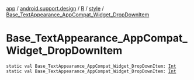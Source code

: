 [app](../../../index.md) / [android.support.design](../../index.md) / [R](../index.md) / [style](index.md) / [Base_TextAppearance_AppCompat_Widget_DropDownItem](./-base_-text-appearance_-app-compat_-widget_-drop-down-item.md)

# Base_TextAppearance_AppCompat_Widget_DropDownItem

`static val Base_TextAppearance_AppCompat_Widget_DropDownItem: `[`Int`](https://kotlinlang.org/api/latest/jvm/stdlib/kotlin/-int/index.html)
`static val Base_TextAppearance_AppCompat_Widget_DropDownItem: `[`Int`](https://kotlinlang.org/api/latest/jvm/stdlib/kotlin/-int/index.html)